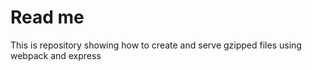 # Read me
This is repository showing how to create and serve gzipped files using webpack and express
